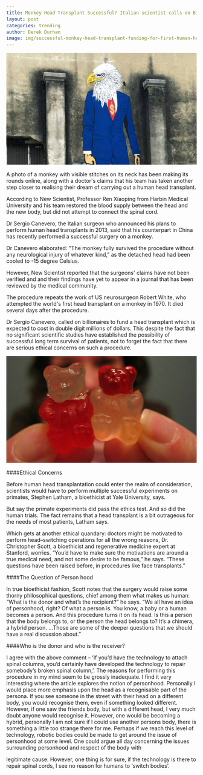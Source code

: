 ```yaml
---
title: Monkey Head Transplant Successful? Italian scientist calls on Billionaires to fund first Human Head Transplant 
layout: post
categories: trending 
author: Derek Durham
image: img/successful-monkey-head-transplant-funding-for-first-human-head-transplant.jpg
---
```


![Existential - SEPTA resumes services](/img/successful-monkey-head-transplant-funding-for-first-human-head-transplant-4.jpg)

A photo of a monkey with visible stitches on its neck has been making its rounds online, along with a doctor's claims that his team has taken another step closer to realising their dream of carrying out a human head transplant.

According to New Scientist, Professor Ren Xiaoping from Harbin Medical University and his team restored the blood supply between the head and the new body, but did not attempt to connect the spinal cord.

Dr Sergio Canevero, the Italian surgeon who announced his plans to perform human head transplants in 2013, said that his counterpart in China has recently performed a successful surgery on a monkey.

Dr Canevero elaborated: "The monkey fully survived the procedure without any neurological injury of whatever kind," as the detached head had been cooled to -15 degree Celsius.

However, New Scientist reported that the surgeons' claims have not been verified and and their findings have yet to appear in a journal that has been reviewed by the medical community.

The procedure repeats the work of US neurosurgeon Robert White, who attempted the world's first head transplant on a monkey in 1970. It died several days after the procedure.

Dr Sergio Canevero, called on billionaires to fund a head transplant which is expected to cost in double digit millions of dollars. This despite the fact that no significant scientific studies have established the possibility of successful long term survival of patients, not to forget the fact that there are serious ethical concerns on such a procedure.

![Existential - SEPTA resumes services](/img/successful-monkey-head-transplant-funding-for-first-human-head-transplant-2.jpg)

####Ethical Concerns

Before human head transplantation could enter the realm of consideration, scientists would have to perform multiple successful experiments on primates, Stephen Latham, a bioethicist at Yale University, says.

But say the primate experiments did pass the ethics test. And so did the human trials. The fact remains that a head transplant is a bit outrageous for the needs of most patients, Latham says.

Which gets at another ethical quandary: doctors might be motivated to perform head–switching operations for all the wrong reasons, Dr. Christopher Scott, a bioethicist and regenerative medicine expert at Stanford, worries. “You’d have to make sure the motivations are around a true medical need, and not some desire to be famous,” he says. “These questions have been raised before, in procedures like face transplants.”

####The Question of Person hood

In true bioethicist fashion, Scott notes that the surgery would raise some thorny philosophical questions, chief among them what makes us human: “What is the donor and what’s the recipient?” he says. “We all have an idea of personhood, right? Of what a person is. You know, a baby or a human becomes a person. And this procedure turns it on its head. Is this a person that the body belongs to, or the person the head belongs to? It’s a chimera, a hybrid person. …Those are some of the deeper questions that we should have a real discussion about.”

####Who is the donor and who is the receiver?

I agree with the above comment – ‘If you’d have the technology to attach spinal columns, you’d certainly have developed the technology to repair somebody’s broken spinal column,’. The reasons for performing this procedure in my mind seem to be grossly inadequate. I find it very interesting where the article explores the notion of personhood. Personally I would place more emphasis upon the head as a recognisable part of the persona. If you see someone in the street with their head on a different body, you would recognise them, even if something looked different. However, if one saw the friends body, but with a different head, I very much doubt anyone would recognise it. However, one would be becoming a hybrid, personally I am not sure if I could use another persons body, there is something a little too strange there for me. Perhaps if we reach this level of technology, robotic bodies could be made to get around the issue of personhood at some level. One could argue all day concerning the issues surrounding personhood and respect of the body with

legitimate cause. However, one thing is for sure, if the technology is there to repair spinal cords, I see no reason for humans to ‘switch bodies’. 